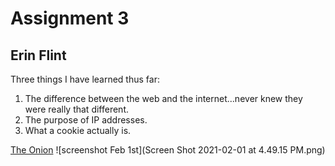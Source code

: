 # Assignment 3
## Erin Flint
Three things I have learned thus far:
1. The difference between the web and the internet...never knew they were really that different.
2. The purpose of IP addresses.
3. What a cookie actually is.

[The Onion](https://www.theonion.com/)
![screenshot Feb 1st](Screen Shot 2021-02-01 at 4.49.15 PM.png)
